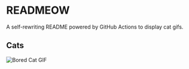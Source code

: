 # READMEOW

A self-rewriting README powered by GitHub Actions to display cat gifs.

## Cats

![Bored Cat GIF](https://media1.giphy.com/media/mlvseq9yvZhba/200.gif?cid=9acd02dad01sgs22re8q7eneiipxyjkew7j5rhqwojsrp3y2&ep=v1_gifs_search&rid=200.gif&ct=g)
